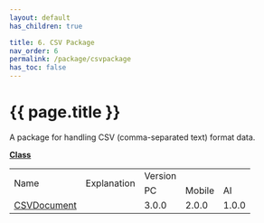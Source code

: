 ```yaml
---
layout: default
has_children: true

title: 6. CSV Package
nav_order: 6
permalink: /package/csvpackage
has_toc: false
---
```


# {{ page.title }}

A package for handling CSV (comma-separated text) format data.

<u><b>Class</b></u>

<table>
    <tr>
        <td rowspan="2">Name</td>
        <td rowspan="2">Explanation</td>
        <td>Version</td>
    </tr>
    <tr>
        <td>PC</td>
        <td>Mobile</td>
        <td>AI</td>
    </tr>
    <tr>
        <td><a href="/package/csvpackage/csvdocument">CSVDocument</a></td>
        <td></td>
        <td>3.0.0</td>
        <td>2.0.0</td>
        <td>1.0.0</td>
    </tr>
</table>